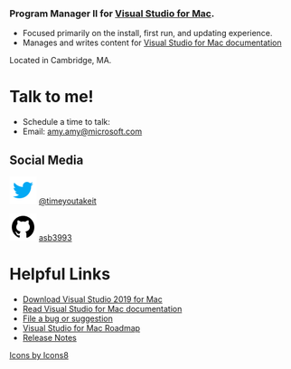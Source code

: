 ### Program Manager II for [Visual Studio for Mac](aka.ms/vsmac).
* Focused primarily on the install, first run, and updating experience.
* Manages and writes content for [Visual Studio for Mac documentation](aka.ms/vsmac-docs)

Located in Cambridge, MA.

# Talk to me!

- Schedule a time to talk:
- Email: amy.amy@microsoft.com

## Social Media

![twitter logo](media/twitter.png) [@timeyoutakeit](https://twitter.com/timeyoutakeit)

![github logo](media/github.png) [asb3993](https://github.com/asb3993)

# Helpful Links

- [Download Visual Studio 2019 for Mac](https://visualstudio.microsoft.com/vs/mac/)
- [Read Visual Studio for Mac documentation](https://docs.microsoft.com/visualstudio/mac)
- [File a bug or suggestion](https://developercommunity.visualstudio.com/spaces/41/index.html)
- [Visual Studio for Mac Roadmap](https://docs.microsoft.com/visualstudio/productinfo/mac-roadmap)
- [Release Notes](https://docs.microsoft.com/visualstudio/releasenotes/vs2019-mac-relnotes)

[Icons by Icons8](https://icons8.com/)